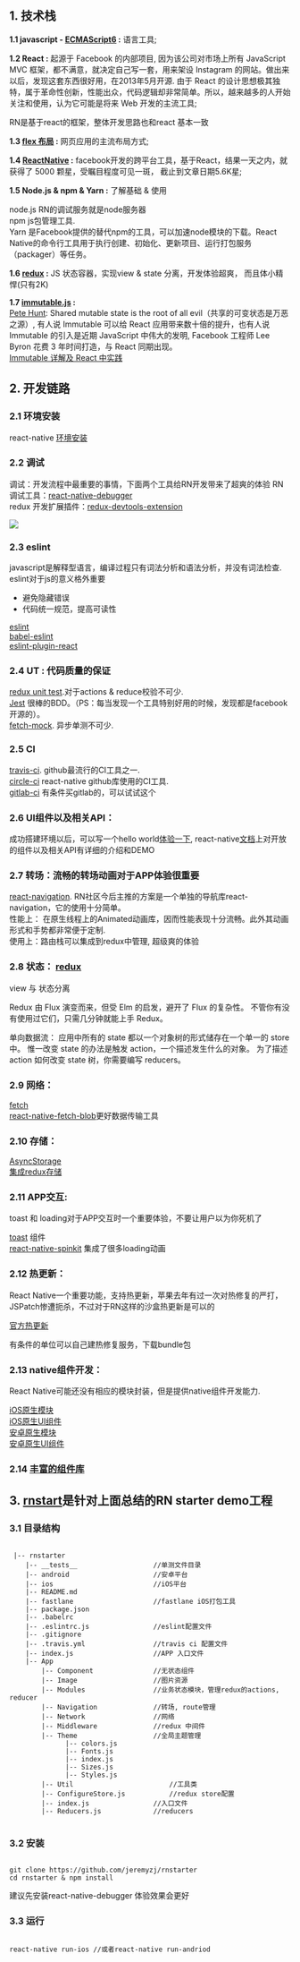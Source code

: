 ## 1. 技术栈

**1.1 javascript - [ECMAScript6](http://es6.ruanyifeng.com/#docs/object) :** 语言工具; 

**1.2 React :** 起源于 Facebook 的内部项目, 因为该公司对市场上所有 JavaScript MVC 框架，都不满意，就决定自己写一套，用来架设 Instagram 的网站。做出来以后，发现这套东西很好用，在2013年5月开源. 由于 React 的设计思想极其独特，属于革命性创新，性能出众，代码逻辑却非常简单。所以，越来越多的人开始关注和使用，认为它可能是将来 Web 开发的主流工具;

RN是基于react的框架，整体开发思路也和react 基本一致

**1.3 [flex 布局](https://reactnative.cn/docs/0.51/layout-with-flexbox.html#content) :**  网页应用的主流布局方式;

**1.4 [ReactNative](https://reactnative.cn/) :** facebook开发的跨平台工具，基于React，结果一天之内，就获得了 5000 颗星，受瞩目程度可见一斑， 截止到文章日期5.6K星;

**1.5 Node.js & npm & Yarn :** 了解基础 & 使用

node.js RN的调试服务就是node服务器	  
npm js包管理工具.  
Yarn 是Facebook提供的替代npm的工具，可以加速node模块的下载。React Native的命令行工具用于执行创建、初始化、更新项目、运行打包服务（packager）等任务。

**1.6 [redux](http://cn.redux.js.org/index.html) :** JS 状态容器，实现view & state 分离，开发体验超爽， 而且体小精悍(只有2K)

**1.7 [immutable.js](https://facebook.github.io/immutable-js/) :**  
[Pete Hunt](https://github.com/petehunt): Shared mutable state is the root of all evil（共享的可变状态是万恶之源）, 有人说 Immutable 可以给 React 应用带来数十倍的提升，也有人说 Immutable 的引入是近期 JavaScript 中伟大的发明, Facebook 工程师 Lee Byron 花费 3 年时间打造，与 React 同期出现。    
[Immutable 详解及 React 中实践](https://github.com/camsong/blog/issues/3)

## 2. 开发链路

### 2.1 环境安装

react-native [环境安装](https://reactnative.cn/docs/0.51/getting-started.html)

### 2.2 调试 

调试：开发流程中最重要的事情，下面两个工具给RN开发带来了超爽的体验
RN 调试工具：[react-native-debugger](https://github.com/jhen0409/react-native-debugger)   
redux 开发扩展插件：[redux-devtools-extension](https://github.com/zalmoxisus/redux-devtools-extension)

![](./imgs/debuger.png)

### 2.3 eslint 

javascript是解释型语言，编译过程只有词法分析和语法分析，并没有词法检查. eslint对于js的意义格外重要  
* 避免隐藏错误  
* 代码统一规范，提高可读性  
	
[eslint](https://eslint.org/) 		
[babel-eslint](https://github.com/babel/babel-eslint)	
[eslint-plugin-react](https://github.com/yannickcr/eslint-plugin-react)


### 2.4 UT : 代码质量的保证

[redux unit test](https://redux.js.org/docs/recipes/WritingTests.html).对于actions & reduce校验不可少.    
[Jest](https://facebook.github.io/jest/docs/en/tutorial-react-native.html) 很棒的BDD。（PS：每当发现一个工具特别好用的时候，发现都是facebook开源的）。  
[fetch-mock](http://www.wheresrhys.co.uk/fetch-mock/). 异步单测不可少.  

### 2.5 CI

[travis-ci](https://travis-ci.org/). github最流行的CI工具之一.   
[circle-ci](https://circleci.com/) react-native github库使用的CI工具.   
[gitlab-ci](https://about.gitlab.com/features/gitlab-ci-cd/) 有条件买gitlab的，可以试试这个

### 2.6 UI组件以及相关API：

成功搭建环境以后，可以写一个hello world[体验一下](https://reactnative.cn/docs/0.51/tutorial.html#content), react-native[文档](https://reactnative.cn)上对开放的组件以及相关API有详细的介绍和DEMO

### 2.7 转场：流畅的转场动画对于APP体验很重要 

[react-navigation](https://reactnavigation.org/docs/intro/). RN社区今后主推的方案是一个单独的导航库react-navigation，它的使用十分简单。    
性能上： 在原生线程上的Animated动画库，因而性能表现十分流畅。此外其动画形式和手势都非常便于定制.     
使用上：路由栈可以集成到redux中管理, 超级爽的体验

### 2.8 状态： [redux](http://cn.redux.js.org/)

view 与 状态分离

Redux 由 Flux 演变而来，但受 Elm 的启发，避开了 Flux 的复杂性。 不管你有没有使用过它们，只需几分钟就能上手 Redux。

单向数据流：
应用中所有的 state 都以一个对象树的形式储存在一个单一的 store 中。 惟一改变 state 的办法是触发 action，一个描述发生什么的对象。 为了描述 action 如何改变 state 树，你需要编写 reducers。

### 2.9 网络：    

[fetch](https://reactnative.cn/docs/0.51/network.html#content)  
[react-native-fetch-blob](https://github.com/wkh237/react-native-fetch-blob)更好数据传输工具

### 2.10 存储： 

[AsyncStorage](https://reactnative.cn/docs/0.51/asyncstorage.html#content)     
[集成redux存储](https://github.com/rt2zz/redux-persist)

### 2.11 APP交互: 

toast 和 loading对于APP交互时一个重要体验，不要让用户以为你死机了 

[toast](https://github.com/crazycodeboy/react-native-easy-toast) 组件     	    	
[react-native-spinkit](https://github.com/maxs15/react-native-spinkit) 集成了很多loading动画

### 2.12 热更新： 

React Native一个重要功能，支持热更新，苹果去年有过一次对热修复的严打，JSPatch惨遭扼杀，不过对于RN这样的沙盒热更新是可以的

[官方热更新](http://update.reactnative.cn/) 

有条件的单位可以自己建热修复服务，下载bundle包

### 2.13 native组件开发：

React Native可能还没有相应的模块封装，但是提供native组件开发能力.

[iOS原生模块](https://reactnative.cn/docs/0.51/native-modules-ios.html#content)    
[iOS原生UI组件](https://reactnative.cn/docs/0.51/native-component-ios.html#content)    
[安卓原生模块](https://reactnative.cn/docs/0.51/native-modules-android.html#content) 	    
[安卓原生UI组件](https://reactnative.cn/docs/0.51/native-component-android.html#content)

### 2.14 [丰富的组件库](https://react.parts/?collection=React+Native)

## 3. [rnstart](https://github.com/jeremyzj/rnstarter)是针对上面总结的RN starter demo工程

### 3.1 目录结构

```

 |-- rnstarter
    |-- __tests__    				//单测文件目录
    |-- android						//安卓平台    
    |-- ios							//iOS平台
    |-- README.md
    |-- fastlane				   	//fastlane iOS打包工具
    |-- package.json
    |-- .babelrc		
    |-- .eslintrc.js				//eslint配置文件
    |-- .gitignore
    |-- .travis.yml					//travis ci 配置文件
    |-- index.js					//APP 入口文件
    |-- App
        |-- Component				//无状态组件
        |-- Image					//图片资源
        |-- Modules					//业务状态模块，管理redux的actions, reducer
        |-- Navigation				//转场, route管理
        |-- Network					//网络
        |-- Middleware				//redux 中间件
        |-- Theme					//全局主题管理
        	  |-- colors.js
        	  |-- Fonts.js
        	  |-- index.js
        	  |-- Sizes.js
        	  |-- Styles.js
        |-- Util						//工具类
        |-- ConfigureStore.js			//redux store配置
        |-- index.js				//入口文件
        |-- Reducers.js				//reducers
        
```



### 3.2 安装

```

git clone https://github.com/jeremyzj/rnstarter
cd rnstarter & npm install

```

建议先安装react-native-debugger 体验效果会更好

### 3.3 运行

```

react-native run-ios //或者react-native run-andriod

```





 



